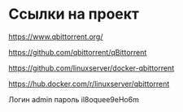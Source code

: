 # Ссылки на проект
https://www.qbittorrent.org/

https://github.com/qbittorrent/qBittorrent

https://github.com/linuxserver/docker-qbittorrent

https://hub.docker.com/r/linuxserver/qbittorrent

Логин admin пароль il8oquee9eHo6m